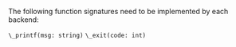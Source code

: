 The following function signatures need to be implemented by each backend:

`\_printf(msg: string)`
`\_exit(code: int)`
